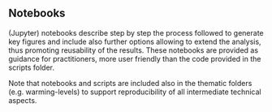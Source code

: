 ## Notebooks

(Jupyter) notebooks describe step by step the process followed to generate key figures and include also further options allowing to extend the analysis, thus promoting reusability of the results. These notebooks are provided as guidance for practitioners, more user friendly than the code provided in the scripts folder. 

Note that notebooks and scripts are included also in the thematic folders (e.g. warming-levels) to support reproducibility of all intermediate technical aspects.

